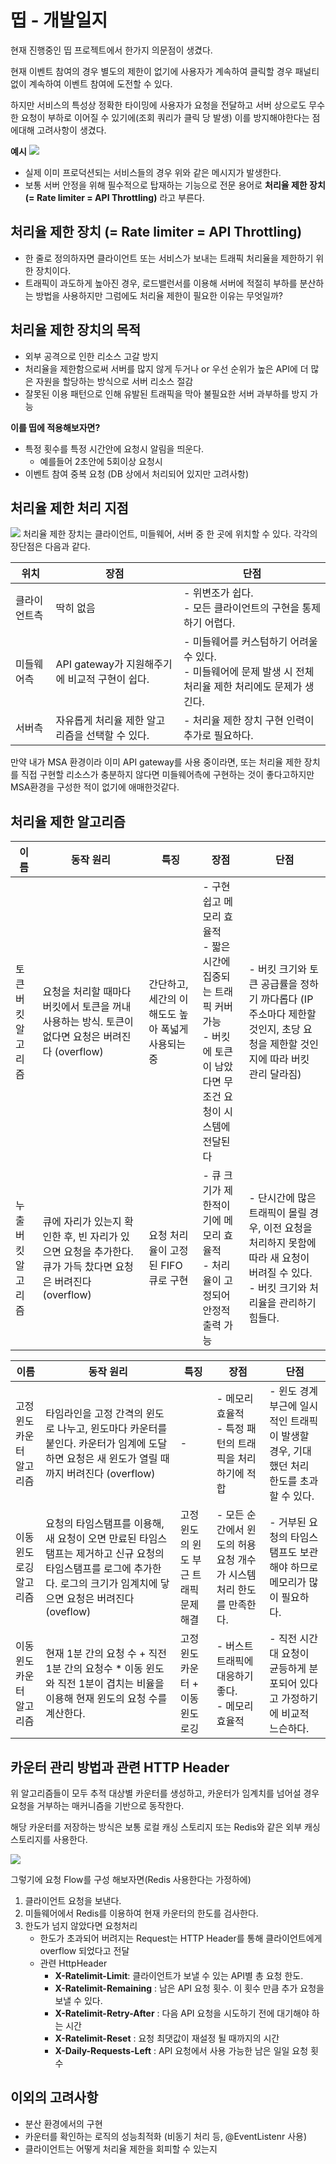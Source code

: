 # 띱 - 개발일지
현재 진행중인 띱 프로젝트에서 한가지 의문점이 생겼다.

현재 이벤트 참여의 경우 별도의 제한이 없기에 사용자가 계속하여 클릭할 경우 패널티 없이 계속하여 이벤트 참여에 도전할 수 있다.

하지만 서비스의 특성상 정확한 타이밍에 사용자가 요청을 전달하고 서버 상으로도 무수한 요청이 부하로 이어질 수 있기에(조회 쿼리가 클릭 당 발생) 이를 방지해야한다는 점에대해 고려사항이 생겼다.

**예시**
![](https://img1.daumcdn.net/thumb/R1280x0/?scode=mtistory2&fname=https%3A%2F%2Fblog.kakaocdn.net%2Fdn%2FAHlDv%2FbtskRQ3zSfX%2FB7PcD7PGNK1blZqlfr8EZ0%2Fimg.png)
- 실제 이미 프로덕션되는 서비스들의 경우 위와 같은 메시지가 발생한다.
- 보통 서버 안정을 위해 필수적으로 탑재하는 기능으로 전문 용어로 **처리율 제한 장치 (= Rate limiter = API Throttling)** 라고 부른다.

## **처리율 제한 장치 (= Rate limiter = API Throttling)**
- 한 줄로 정의하자면 클라이언트 또는 서비스가 보내는 트래픽 처리율을 제한하기 위한 장치이다.
- 트래픽이 과도하게 높아진 경우, 로드밸런서를 이용해 서버에 적절히 부하를 분산하는 방법을 사용하지만 그럼에도 처리율 제한이 필요한 이유는 무엇일까?

## 처리율 제한 장치의 목적
- 외부 공격으로 인한 리소스 고갈 방지
- 처리율을 제한함으로써 서버를 많지 않게 두거나 or 우선 순위가 높은 API에 더 많은 자원을 할당하는 방식으로 서버 리소스 절감
- 잘못된 이용 패턴으로 인해 유발된 트래픽을 막아 불필요한 서버 과부하를 방지 가능

**이를 띱에 적용해보자면?**
- 특정 횟수를 특정 시간안에 요청시 알림을 띄운다.
  - 예를들어 2초안에 5회이상 요청시
- 이벤트 참여 중복 요청 (DB 상에서 처리되어 있지만 고려사항)

## 처리율 제한 처리 지점
![](https://img1.daumcdn.net/thumb/R1280x0/?scode=mtistory2&fname=https%3A%2F%2Fblog.kakaocdn.net%2Fdn%2FbvvIQh%2FbtskQPR2Qcn%2FzpQ2b0CkuKGZEw7d4ydx11%2Fimg.png)
처리율 제한 장치는 클라이언트, 미들웨어, 서버 중 한 곳에 위치할 수 있다. 각각의 장단점은 다음과 같다.

| 위치 | 장점 | 단점                                                                             |
|------|------|--------------------------------------------------------------------------------|
| 클라이언트측 | 딱히 없음 | - 위변조가 쉽다. <br> - 모든 클라이언트의 구현을 통제하기 어렵다.                                      |
| 미들웨어측 | API gateway가 지원해주기에 비교적 구현이 쉽다. | - 미들웨어를 커스텀하기 어려울 수 있다. <br> - 미들웨어에 문제 발생 시 전체 처리율 제한 처리에도 문제가 생긴다.           |
| 서버측 | 자유롭게 처리율 제한 알고리즘을 선택할 수 있다. | - 처리율 제한 장치 구현 인력이 추가로 필요하다. |

만약 내가 MSA 환경이라 이미 API gateway를 사용 중이라면, 또는 처리율 제한 장치를 직접 구현할 리소스가 충분하지 않다면 미들웨어측에 구현하는 것이 좋다고하지만 MSA환경을 구성한 적이 없기에 애매한것같다.

## 처리율 제한 알고리즘
| 이름 | 동작 원리 | 특징 | 장점 | 단점 |
|------|------|------|------|------|
| 토큰 버킷 알고리즘 | 요청을 처리할 때마다 버킷에서 토큰을 꺼내 사용하는 방식. 토큰이 없다면 요청은 버려진다 (overflow) | 간단하고, 세간의 이해도도 높아 폭넓게 사용되는 중 | - 구현 쉽고 메모리 효율적 <br> - 짧은 시간에 집중되는 트래픽 커버 가능 <br> - 버킷에 토큰이 남았다면 무조건 요청이 시스템에 전달된다 | - 버킷 크기와 토큰 공급률을 정하기 까다롭다 (IP 주소마다 제한할 것인지, 초당 요청을 제한할 것인지에 따라 버킷 관리 달라짐) |
| 누출 버킷 알고리즘 | 큐에 자리가 있는지 확인한 후, 빈 자리가 있으면 요청을 추가한다. 큐가 가득 찼다면 요청은 버려진다 (overflow) | 요청 처리율이 고정된 FIFO 큐로 구현 | - 큐 크기가 제한적이기에 메모리 효율적 <br> - 처리율이 고정되어 안정적 출력 가능 | - 단시간에 많은 트래픽이 몰릴 경우, 이전 요청을 처리하지 못함에 따라 새 요청이 버려질 수 있다. <br> - 버킷 크기와 처리율을 관리하기 힘들다. |

| 이름 | 동작 원리 | 특징 | 장점 | 단점 |
|------|------|------|------|------|
| 고정 윈도 카운터 알고리즘 | 타임라인을 고정 간격의 윈도로 나누고, 윈도마다 카운터를 붙인다. 카운터가 임계에 도달하면 요청은 새 윈도가 열릴 때까지 버려진다 (overflow) | - | - 메모리 효율적 <br> - 특정 패턴의 트래픽을 처리하기에 적합 | - 윈도 경계 부근에 일시적인 트래픽이 발생할 경우, 기대했던 처리 한도를 초과할 수 있다. |
| 이동 윈도 로깅 알고리즘 | 요청의 타임스탬프를 이용해, 새 요청이 오면 만료된 타임스탬프는 제거하고 신규 요청의 타임스탬프를 로그에 추가한다. 로그의 크기가 임계치에 닿으면 요청은 버려진다 (oveflow) | 고정 윈도의 윈도 부근 트래픽 문제 해결 | - 모든 순간에서 윈도의 허용 요청 개수가 시스템 처리 한도를 만족한다. | - 거부된 요청의 타임스탬프도 보관해야 하므로 메모리가 많이 필요하다. |
| 이동 윈도 카운터 알고리즘 | 현재 1분 간의 요청 수 + 직전 1분 간의 요청수 * 이동 윈도와 직전 1분이 겹치는 비율을 이용해 현재 윈도의 요청 수를 계산한다. | 고정 윈도 카운터 + 이동 윈도 로깅 | - 버스트 트래픽에 대응하기 좋다. <br> - 메모리 효율적 | - 직전 시간대 요청이 균등하게 분포되어 있다고 가정하기에 비교적 느슨하다. |

## 카운터 관리 방법과 관련 HTTP Header
위 알고리즘들이 모두 추적 대상별 카운터를 생성하고, 카운터가 임계치를 넘어설 경우 요청을 거부하는 매커니즘을 기반으로 동작한다.

해당 카운터를 저장하는 방식은 보통 로컬 캐싱 스토리지 또는 Redis와 같은 외부 캐싱 스토리지를 사용한다.

![](https://img1.daumcdn.net/thumb/R1280x0/?scode=mtistory2&fname=https%3A%2F%2Fblog.kakaocdn.net%2Fdn%2Fb0rtm0%2FbtskLrdrZli%2FLk2DGyKqHke3phsybUXMzk%2Fimg.png)

그렇기에 요청 Flow를 구성 해보자면(Redis 사용한다는 가정하에)

1. 클라이언트 요청을 보낸다.
2. 미들웨어에서 Redis를 이용하여 현재 카운터의 한도를 검사한다.
3. 한도가 넘지 않았다면 요청처리
   - 한도가 초과되어 버려지는 Request는 HTTP Header를 통해 클라이언트에게 overflow 되었다고 전달
   - 관련 HttpHeader
     - **X-Ratelimit-Limit**: 클라이언트가 보낼 수 있는 API별 총 요청 한도.
     - **X-Ratelimit-Remaining** : 남은 API 요청 횟수. 이 횟수 만큼 추가 요청을 보낼 수 있다.
     - **X-Ratelimit-Retry-After** : 다음 API 요청을 시도하기 전에 대기해야 하는 시간
     - **X-Ratelimit-Reset** : 요청 최댓값이 재설정 될 때까지의 시간
     - **X-Daily-Requests-Left** : API 요청에서 사용 가능한 남은 일일 요청 횟수

## 이외의 고려사항
- 분산 환경에서의 구현
- 카운터를 확인하는 로직의 성능최적화 (비동기 처리 등, @EventListenr 사용)
- 클라이언트는 어떻게 처리율 제한을 회피할 수 있는지